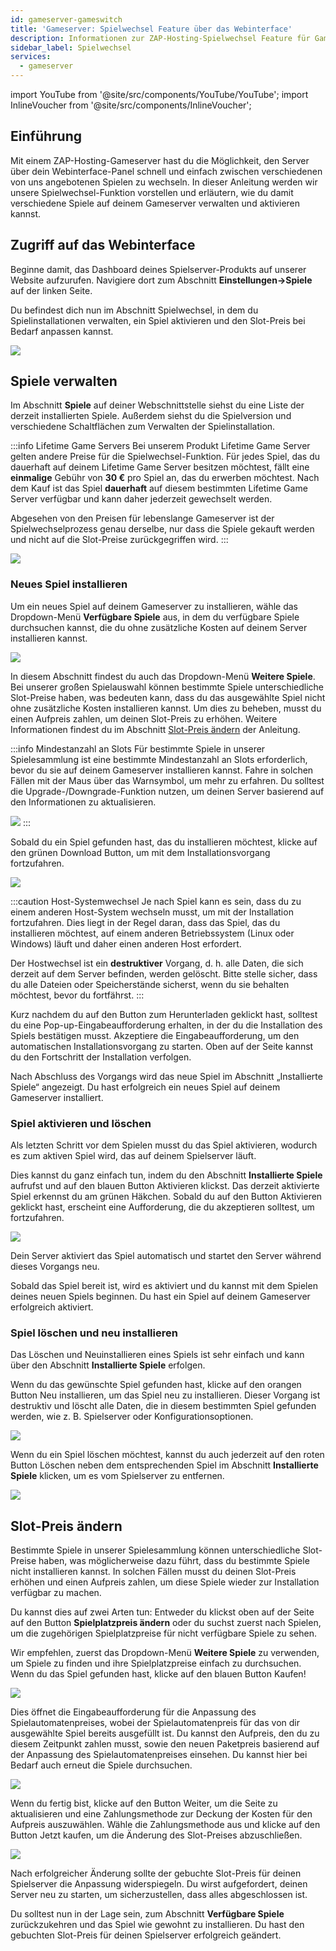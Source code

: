 ```yaml
---
id: gameserver-gameswitch
title: 'Gameserver: Spielwechsel Feature über das Webinterface'
description: Informationen zur ZAP-Hosting-Spielwechsel Feature für Gameserver und zur Verwaltung und zum Wechsel zwischen verschiedenen Spielen – ZAP-Hosting.com-Dokumentation
sidebar_label: Spielwechsel
services:
  - gameserver
---
```


import YouTube from '@site/src/components/YouTube/YouTube';
import InlineVoucher from '@site/src/components/InlineVoucher';

## Einführung

Mit einem ZAP-Hosting-Gameserver hast du die Möglichkeit, den Server über dein Webinterface-Panel schnell und einfach zwischen verschiedenen von uns angebotenen Spielen zu wechseln. In dieser Anleitung werden wir unsere Spielwechsel-Funktion vorstellen und erläutern, wie du damit verschiedene Spiele auf deinem Gameserver verwalten und aktivieren kannst.

<YouTube videoId="nmPd4OsEEvc" imageSrc="https://screensaver01.zap-hosting.com/index.php/s/egQo23DdptPw4qm/preview" title="How to Use the Game Switch Feature on ZAP-Hosting" description="Hast du das Gefühl, dass du etwas besser verstehst, wenn du es in Aktion siehst? Wir haben etwas für dich! Tauche ab in unser Video, welches alles für dich zusammenfasst. Egal, ob du es eilig hast oder einfach nur Informationen auf möglichst verständliche Art und Weise aufnehmen möchtest!"/>

<InlineVoucher />

## Zugriff auf das Webinterface

Beginne damit, das Dashboard deines Spielserver-Produkts auf unserer Website aufzurufen. Navigiere dort zum Abschnitt **Einstellungen->Spiele** auf der linken Seite.

Du befindest dich nun im Abschnitt Spielwechsel, in dem du Spielinstallationen verwalten, ein Spiel aktivieren und den Slot-Preis bei Bedarf anpassen kannst.

![](https://screensaver01.zap-hosting.com/index.php/s/FtfaToYMW8szScE/preview)

## Spiele verwalten

Im Abschnitt **Spiele** auf deiner Webschnittstelle siehst du eine Liste der derzeit installierten Spiele. Außerdem siehst du die Spielversion und verschiedene Schaltflächen zum Verwalten der Spielinstallation.

:::info Lifetime Game Servers
Bei unserem Produkt Lifetime Game Server gelten andere Preise für die Spielwechsel-Funktion. Für jedes Spiel, das du dauerhaft auf deinem Lifetime Game Server besitzen möchtest, fällt eine **einmalige** Gebühr von **30 €** pro Spiel an, das du erwerben möchtest. Nach dem Kauf ist das Spiel **dauerhaft** auf diesem bestimmten Lifetime Game Server verfügbar und kann daher jederzeit gewechselt werden.

Abgesehen von den Preisen für lebenslange Gameserver ist der Spielwechselprozess genau derselbe, nur dass die Spiele gekauft werden und nicht auf die Slot-Preise zurückgegriffen wird.
:::

![](https://screensaver01.zap-hosting.com/index.php/s/LjfzWgWY3rrC87D/preview)

### Neues Spiel installieren

Um ein neues Spiel auf deinem Gameserver zu installieren, wähle das Dropdown-Menü **Verfügbare Spiele** aus, in dem du verfügbare Spiele durchsuchen kannst, die du ohne zusätzliche Kosten auf deinem Server installieren kannst.

![](https://screensaver01.zap-hosting.com/index.php/s/EHDFJj26fm3Yocz/preview)

In diesem Abschnitt findest du auch das Dropdown-Menü **Weitere Spiele**. Bei unserer großen Spielauswahl können bestimmte Spiele unterschiedliche Slot-Preise haben, was bedeuten kann, dass du das ausgewählte Spiel nicht ohne zusätzliche Kosten installieren kannst. Um dies zu beheben, musst du einen Aufpreis zahlen, um deinen Slot-Preis zu erhöhen. Weitere Informationen findest du im Abschnitt [Slot-Preis ändern](#slot-preis-ändern) der Anleitung.

:::info Mindestanzahl an Slots
Für bestimmte Spiele in unserer Spielesammlung ist eine bestimmte Mindestanzahl an Slots erforderlich, bevor du sie auf deinem Gameserver installieren kannst. Fahre in solchen Fällen mit der Maus über das Warnsymbol, um mehr zu erfahren. Du solltest die Upgrade-/Downgrade-Funktion nutzen, um deinen Server basierend auf den Informationen zu aktualisieren.

![](https://screensaver01.zap-hosting.com/index.php/s/88r9qDeTfLT7D73/preview)
:::

Sobald du ein Spiel gefunden hast, das du installieren möchtest, klicke auf den grünen Download Button, um mit dem Installationsvorgang fortzufahren.

![](https://screensaver01.zap-hosting.com/index.php/s/RAmpDZoKZFXWHsG/preview)

:::caution Host-Systemwechsel
Je nach Spiel kann es sein, dass du zu einem anderen Host-System wechseln musst, um mit der Installation fortzufahren. Dies liegt in der Regel daran, dass das Spiel, das du installieren möchtest, auf einem anderen Betriebssystem (Linux oder Windows) läuft und daher einen anderen Host erfordert.

Der Hostwechsel ist ein **destruktiver** Vorgang, d. h. alle Daten, die sich derzeit auf dem Server befinden, werden gelöscht. Bitte stelle sicher, dass du alle Dateien oder Speicherstände sicherst, wenn du sie behalten möchtest, bevor du fortfährst.
:::

Kurz nachdem du auf den Button zum Herunterladen geklickt hast, solltest du eine Pop-up-Eingabeaufforderung erhalten, in der du die Installation des Spiels bestätigen musst. Akzeptiere die Eingabeaufforderung, um den automatischen Installationsvorgang zu starten. Oben auf der Seite kannst du den Fortschritt der Installation verfolgen.

Nach Abschluss des Vorgangs wird das neue Spiel im Abschnitt „Installierte Spiele“ angezeigt. Du hast erfolgreich ein neues Spiel auf deinem Gameserver installiert.

### Spiel aktivieren und löschen

Als letzten Schritt vor dem Spielen musst du das Spiel aktivieren, wodurch es zum aktiven Spiel wird, das auf deinem Spielserver läuft.

Dies kannst du ganz einfach tun, indem du den Abschnitt **Installierte Spiele** aufrufst und auf den blauen Button Aktivieren klickst. Das derzeit aktivierte Spiel erkennst du am grünen Häkchen. Sobald du auf den Button Aktivieren geklickt hast, erscheint eine Aufforderung, die du akzeptieren solltest, um fortzufahren.

![](https://screensaver01.zap-hosting.com/index.php/s/8sftaSqKAGEMmWc/preview)

Dein Server aktiviert das Spiel automatisch und startet den Server während dieses Vorgangs neu. 

Sobald das Spiel bereit ist, wird es aktiviert und du kannst mit dem Spielen deines neuen Spiels beginnen. Du hast ein Spiel auf deinem Gameserver erfolgreich aktiviert.

### Spiel löschen und neu installieren

Das Löschen und Neuinstallieren eines Spiels ist sehr einfach und kann über den Abschnitt **Installierte Spiele** erfolgen.

Wenn du das gewünschte Spiel gefunden hast, klicke auf den orangen Button Neu installieren, um das Spiel neu zu installieren. Dieser Vorgang ist destruktiv und löscht alle Daten, die in diesem bestimmten Spiel gefunden werden, wie z. B. Spielserver oder Konfigurationsoptionen.

![](https://screensaver01.zap-hosting.com/index.php/s/dcRfmJx4q42NqdT/preview)

Wenn du ein Spiel löschen möchtest, kannst du auch jederzeit auf den roten Button Löschen neben dem entsprechenden Spiel im Abschnitt **Installierte Spiele** klicken, um es vom Spielserver zu entfernen.

![](https://screensaver01.zap-hosting.com/index.php/s/LDoHPdjT7y2ioqq/preview)

## Slot-Preis ändern

Bestimmte Spiele in unserer Spielesammlung können unterschiedliche Slot-Preise haben, was möglicherweise dazu führt, dass du bestimmte Spiele nicht installieren kannst. In solchen Fällen musst du deinen Slot-Preis erhöhen und einen Aufpreis zahlen, um diese Spiele wieder zur Installation verfügbar zu machen.

Du kannst dies auf zwei Arten tun: Entweder du klickst oben auf der Seite auf den Button **Spielplatzpreis ändern** oder du suchst zuerst nach Spielen, um die zugehörigen Spielplatzpreise für nicht verfügbare Spiele zu sehen.

Wir empfehlen, zuerst das Dropdown-Menü **Weitere Spiele** zu verwenden, um Spiele zu finden und ihre Spielplatzpreise einfach zu durchsuchen. Wenn du das Spiel gefunden hast, klicke auf den blauen Button Kaufen!

![](https://screensaver01.zap-hosting.com/index.php/s/5kDzyCCcykeHAbA/preview)

Dies öffnet die Eingabeaufforderung für die Anpassung des Spielautomatenpreises, wobei der Spielautomatenpreis für das von dir ausgewählte Spiel bereits ausgefüllt ist. Du kannst den Aufpreis, den du zu diesem Zeitpunkt zahlen musst, sowie den neuen Paketpreis basierend auf der Anpassung des Spielautomatenpreises einsehen. Du kannst hier bei Bedarf auch erneut die Spiele durchsuchen.

![](https://screensaver01.zap-hosting.com/index.php/s/aibdr5yCqp3TK2o/preview)

Wenn du fertig bist, klicke auf den Button Weiter, um die Seite zu aktualisieren und eine Zahlungsmethode zur Deckung der Kosten für den Aufpreis auszuwählen. Wähle die Zahlungsmethode aus und klicke auf den Button Jetzt kaufen, um die Änderung des Slot-Preises abzuschließen.

![](https://screensaver01.zap-hosting.com/index.php/s/HyoLxct4rH3ac22/preview)

Nach erfolgreicher Änderung sollte der gebuchte Slot-Preis für deinen Spielserver die Anpassung widerspiegeln. Du wirst aufgefordert, deinen Server neu zu starten, um sicherzustellen, dass alles abgeschlossen ist.

Du solltest nun in der Lage sein, zum Abschnitt **Verfügbare Spiele** zurückzukehren und das Spiel wie gewohnt zu installieren. Du hast den gebuchten Slot-Preis für deinen Spielserver erfolgreich geändert.
